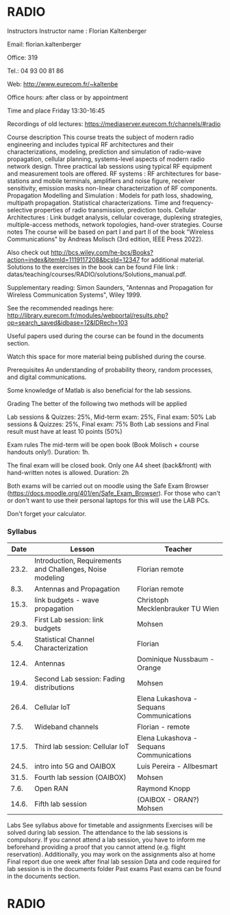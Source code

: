 # RADIO


Instructors
Instructor name : Florian Kaltenberger

Email: florian.kaltenberger

Office: 319

Tel.: 04 93 00 81 86

Web: http://www.eurecom.fr/~kaltenbe

Office hours: after class or by appointment

Time and place
Friday 13:30-16:45

Recordings of old lectures: https://mediaserver.eurecom.fr/channels/#radio

Course description
This course treats the subject of modern radio engineering and includes typical RF architectures and their characterizations, modeling, prediction and simulation of radio-wave propagation, cellular planning, systems-level aspects of modern radio network design.
Three practical lab sessions using typical RF equipment and measurement tools are offered.
RF systems : RF architectures for base-stations and mobile terminals, amplifiers and noise figure, receiver sensitivity, emission masks non-linear characterization of RF components.
Propagation Modelling and Simulation : Models for path loss, shadowing, multipath propagation. Statistical characterizations. Time and frequency-selective properties of radio transmission, prediction tools.
Cellular Architectures : Link budget analysis, cellular coverage, duplexing strategies, multiple-access methods, network topologies, hand-over strategies.
Course notes
The course will be based on part I and part II of the book "Wireless Communications" by Andreas Molisch (3rd edition, IEEE Press 2022).

Also check out http://bcs.wiley.com/he-bcs/Books?action=index&itemId=1119117208&bcsId=12347 for additional material. Solutions to the exercises in the book can be found File link : datas/teaching/courses/RADIO/solutions/Solutions_manual.pdf.

Supplementary reading: Simon Saunders, "Antennas and Propagation for Wireless Communication Systems", Wiley 1999.

See the recommended readings here: http://library.eurecom.fr/modules/webportal/results.php?op=search_saved&idbase=12&IDRech=103

Useful papers used during the course can be found in the documents section.

Watch this space for more material being published during the course.

Prerequisites
An understanding of probability theory, random processes, and digital communications.

Some knowledge of Matlab is also beneficial for the lab sessions.

Grading
The better of the following two methods will be applied

Lab sessions & Quizzes: 25%, Mid-term exam: 25%, Final exam: 50%
Lab sessions & Quizzes: 25%, Final exam: 75%
Both Lab sessions and Final result must have at least 10 points (50%)

Exam rules
The mid-term will be open book (Book Molisch + course handouts only!). Duration: 1h.

The final exam will be closed book. Only one A4 sheet (back&front) with hand-written notes is allowed. Duration: 2h

Both exams will be carried out on moodle using the Safe Exam Browser (https://docs.moodle.org/401/en/Safe_Exam_Browser). For those who can't or don't want to use their personal laptops for this will use the LAB PCs.

Don't forget your calculator.

### Syllabus

| Date | Lesson | Teacher |
|-|-|-|
| 23.2.	| Introduction, Requirements and Challenges, Noise modeling	| Florian remote  |
| 8.3.	| Antennas and Propagation	                                | Florian remote  |
| 15.3.	| link budgets - wave propagation	                          | Christoph Mecklenbrauker TU Wien |
| 29.3.	| First Lab session: link budgets	                          | Mohsen |
| 5.4.	| Statistical Channel Characterization	                    | Florian |
| 12.4.	| Antennas	                                                | Dominique Nussbaum - Orange |
| 19.4.	| Second Lab session: Fading distributions	                | Mohsen |
| 26.4.	| Cellular IoT	                                            | Elena Lukashova - Sequans Communications |
| 7.5.	| Wideband channels	                                        | Florian - remote |
| 17.5.	| Third lab session: Cellular IoT                           | Elena Lukashova - Sequans Communications |
| 24.5.	| intro into 5G and OAIBOX	                                | Luis Pereira - Allbesmart |
| 31.5.	| Fourth lab session (OAIBOX)	                              | Mohsen |
| 7.6.	| Open RAN	                                                | Raymond Knopp |
| 14.6.	| Fifth lab session                                         | (OAIBOX - ORAN?)	Mohsen |

Labs
See syllabus above for timetable and assignments
Exercises will be solved during lab session.
The attendance to the lab sessions is compulsory. If you cannot attend a lab session, you have to inform me beforehand providing a proof that you cannot attend (e.g. flight reservation).
Additionally, you may work on the assignments also at home
Final report due one week after final lab session
Data and code required for lab session is in the documents folder
Past exams
Past exams can be found in the documents section.

# RADIO
